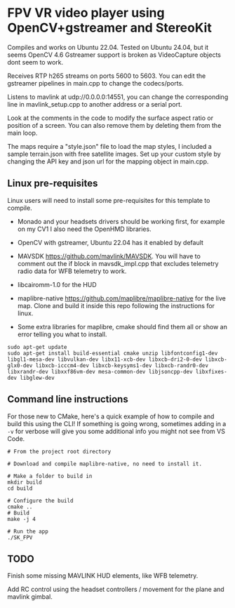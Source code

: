 # FPV VR video player using OpenCV+gstreamer and StereoKit

Compiles and works on Ubuntu 22.04. Tested on Ubuntu 24.04, but it seems OpenCV 4.6 Gstreamer support is broken as VideoCapture objects dont seem to work.

Receives RTP h265 streams on ports 5600 to 5603. You can edit the gstreamer pipelines in main.cpp to change the codecs/ports.

Listens to mavlink at udp://0.0.0.0:14551, you can change the corresponding line in mavlink_setup.cpp to another address or a serial port.

Look at the comments in the code to modify the surface aspect ratio or position of a screen. You can also remove them by deleting them from the main loop.

The maps require a "style.json" file to load the map styles, I included a sample terrain.json with free satellite images. Set up your custom style by changing the API key and json url for the mapping object in main.cpp.


## Linux pre-requisites

Linux users will need to install some pre-requisites for this template to compile. 

* Monado and your headsets drivers should be working first, for example on my CV1 I also need the OpenHMD libraries.

* OpenCV with gstreamer, Ubuntu 22.04 has it enabled by default

* MAVSDK https://github.com/mavlink/MAVSDK. You will have to comment out the if block in mavsdk_impl.cpp that excludes telemetry radio data for WFB telemetry to work.

* libcairomm-1.0 for the HUD

* maplibre-native https://github.com/maplibre/maplibre-native for the live map. Clone and build it inside this repo following the instructions for linux.

* Some extra libraries for maplibre, cmake should find them all or show an error telling you what to install.

```shell
sudo apt-get update
sudo apt-get install build-essential cmake unzip libfontconfig1-dev libgl1-mesa-dev libvulkan-dev libx11-xcb-dev libxcb-dri2-0-dev libxcb-glx0-dev libxcb-icccm4-dev libxcb-keysyms1-dev libxcb-randr0-dev libxrandr-dev libxxf86vm-dev mesa-common-dev libjsoncpp-dev libxfixes-dev libglew-dev
```

## Command line instructions

For those new to CMake, here's a quick example of how to compile and build this using the CLI! If something is going wrong, sometimes adding in a `-v` for verbose will give you some additional info you might not see from VS Code.

```shell
# From the project root directory

# Download and compile maplibre-native, no need to install it.

# Make a folder to build in
mkdir build
cd build

# Configure the build
cmake .. 
# Build
make -j 4

# Run the app
./SK_FPV
```

## TODO

Finish some missing MAVLINK HUD elements, like WFB telemetry.

Add RC control using the headset controllers / movement for the plane and mavlink gimbal.


